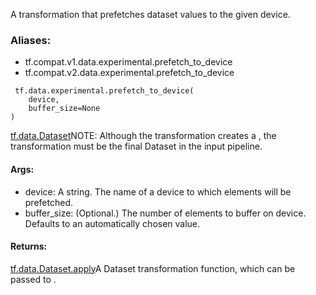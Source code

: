 A transformation that prefetches dataset values to the given device.
### Aliases:
- tf.compat.v1.data.experimental.prefetch_to_device
- tf.compat.v2.data.experimental.prefetch_to_device

```
 tf.data.experimental.prefetch_to_device(
    device,
    buffer_size=None
)
```
[tf.data.Dataset](https://tensorflow.google.cn/api_docs/python/tf/data/Dataset)NOTE: Although the transformation creates a , the transformation must be the final Dataset in the input pipeline.

#### Args:
- device: A string. The name of a device to which elements will be prefetched.
- buffer_size: (Optional.) The number of elements to buffer on device. Defaults to an automatically chosen value.
#### Returns:
[tf.data.Dataset.apply](https://tensorflow.google.cn/api_docs/python/tf/data/Dataset#apply)A Dataset transformation function, which can be passed to .

